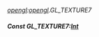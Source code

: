 _[opengl](../../modules/opengl/opengl-module.md):[opengl](../../modules/opengl/opengl-module.md).GL\_TEXTURE7_
##### Const GL\_TEXTURE7:[Int](../../modules/wonkey/wonkey-types-int.md)
